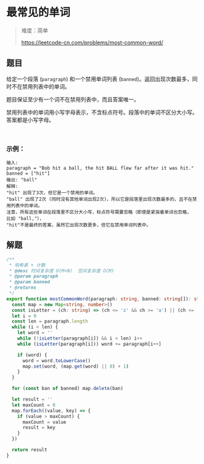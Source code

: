 # 最常见的单词

> 难度：简单
>
> https://leetcode-cn.com/problems/most-common-word/

## 题目

给定一个段落 (`paragraph`) 和一个禁用单词列表 (`banned`)。返回出现次数最多，同时不在禁用列表中的单词。

题目保证至少有一个词不在禁用列表中，而且答案唯一。

禁用列表中的单词用小写字母表示，不含标点符号。段落中的单词不区分大小写。答案都是小写字母。

 

### 示例：

```
输入: 
paragraph = "Bob hit a ball, the hit BALL flew far after it was hit."
banned = ["hit"]
输出: "ball"
解释: 
"hit" 出现了3次，但它是一个禁用的单词。
"ball" 出现了2次 (同时没有其他单词出现2次)，所以它是段落里出现次数最多的，且不在禁用列表中的单词。 
注意，所有这些单词在段落里不区分大小写，标点符号需要忽略（即使是紧挨着单词也忽略， 比如 "ball,"）， 
"hit"不是最终的答案，虽然它出现次数更多，但它在禁用单词列表中。
```

## 解题

```ts
/**
 * 哈希表 + 计数
 * @desc 时间复杂度 O(M+N)  空间复杂度 O(M)
 * @param paragraph
 * @param banned
 * @returns
 */
export function mostCommonWord(paragraph: string, banned: string[]): string {
  const map = new Map<string, number>()
  const isLetter = (ch: string) => (ch <= 'z' && ch >= 'a') || (ch <= 'Z' && ch >= 'A')
  let i = 0
  const len = paragraph.length
  while (i < len) {
    let word = ''
    while (!isLetter(paragraph[i]) && i < len) i++
    while (isLetter(paragraph[i])) word += paragraph[i++]

    if (word) {
      word = word.toLowerCase()
      map.set(word, (map.get(word) || 0) + 1)
    }
  }

  for (const ban of banned) map.delete(ban)

  let result = ''
  let maxCount = 0
  map.forEach((value, key) => {
    if (value > maxCount) {
      maxCount = value
      result = key
    }
  })

  return result
}
```